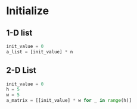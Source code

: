 # Initialize

## 1-D list
```python
init_value = 0
a_list = [init_value] * n
```

## 2-D List
```python
init_value = 0
h = 5
w = 5
a_matrix = [[init_value] * w for _ in range(h)]
```
